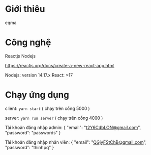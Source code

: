 # Giới thiêu
eqma

# Công nghệ
Reactjs Nodejs

https://reactjs.org/docs/create-a-new-react-app.html

Nodejs: version 14.17.x
React: >17
# Chạy ứng dụng
client: `yarn start`  ( chạy trên cổng 5000 )

server: `yarn run server` ( chạy trên cổng 4000 )

Tài khoản đăng nhập admin:
{
    "email": "t2Y6CdbLON@gmail.com",
    "password": "passwords"
}

Tài khoản đăng nhập nhân viên:
{
    "email": "QGjyFStChB@gmail.com",
    "password": "thinhpq"
}

